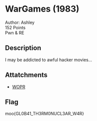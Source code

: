 # WarGames (1983)
Author: Ashley\
152 Points\
Pwn & RE

## Description
I may be addicted to awful hacker movies...

## Attatchments
- [WOPR](WOPR)

## Flag
moo{GL0B41_TH3RM0NUCL3AR_W4R}